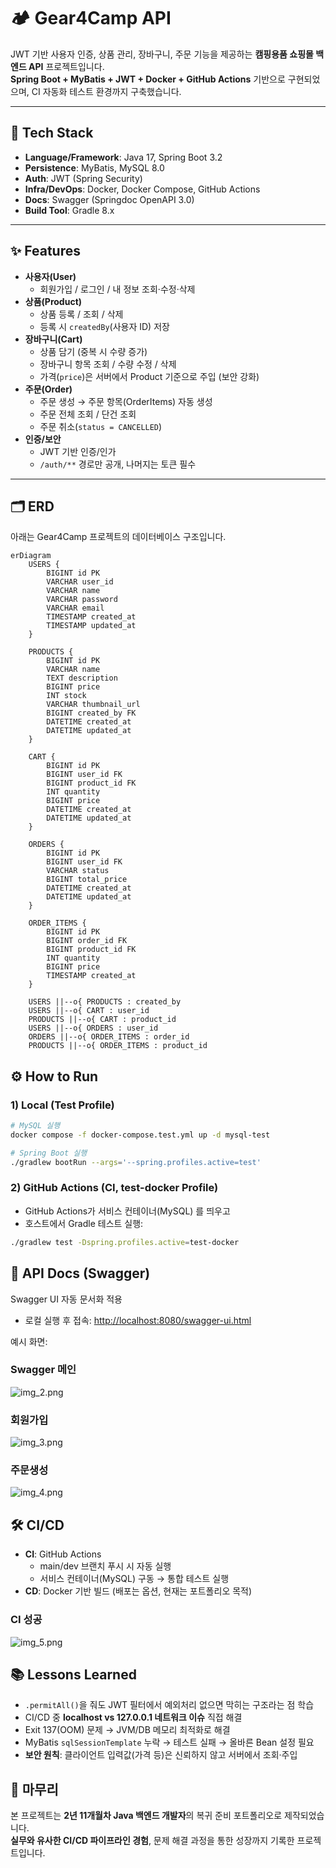 # 🏕️ Gear4Camp API

JWT 기반 사용자 인증, 상품 관리, 장바구니, 주문 기능을 제공하는 **캠핑용품 쇼핑몰 백엔드 API** 프로젝트입니다.  
**Spring Boot + MyBatis + JWT + Docker + GitHub Actions** 기반으로 구현되었으며, CI 자동화 테스트 환경까지 구축했습니다.

---

## 🚀 Tech Stack

- **Language/Framework**: Java 17, Spring Boot 3.2
- **Persistence**: MyBatis, MySQL 8.0
- **Auth**: JWT (Spring Security)
- **Infra/DevOps**: Docker, Docker Compose, GitHub Actions
- **Docs**: Swagger (Springdoc OpenAPI 3.0)
- **Build Tool**: Gradle 8.x

---

## ✨ Features

- **사용자(User)**
    - 회원가입 / 로그인 / 내 정보 조회·수정·삭제
- **상품(Product)**
    - 상품 등록 / 조회 / 삭제
    - 등록 시 `createdBy`(사용자 ID) 저장
- **장바구니(Cart)**
    - 상품 담기 (중복 시 수량 증가)
    - 장바구니 항목 조회 / 수량 수정 / 삭제
    - 가격(`price`)은 서버에서 Product 기준으로 주입 (보안 강화)
- **주문(Order)**
    - 주문 생성 → 주문 항목(OrderItems) 자동 생성
    - 주문 전체 조회 / 단건 조회
    - 주문 취소(`status = CANCELLED`)
- **인증/보안**
    - JWT 기반 인증/인가
    - `/auth/**` 경로만 공개, 나머지는 토큰 필수

---

## 🗂 ERD

아래는 Gear4Camp 프로젝트의 데이터베이스 구조입니다.

```mermaid
erDiagram
    USERS {
        BIGINT id PK
        VARCHAR user_id
        VARCHAR name
        VARCHAR password
        VARCHAR email
        TIMESTAMP created_at
        TIMESTAMP updated_at
    }

    PRODUCTS {
        BIGINT id PK
        VARCHAR name
        TEXT description
        BIGINT price
        INT stock
        VARCHAR thumbnail_url
        BIGINT created_by FK
        DATETIME created_at
        DATETIME updated_at
    }

    CART {
        BIGINT id PK
        BIGINT user_id FK
        BIGINT product_id FK
        INT quantity
        BIGINT price
        DATETIME created_at
        DATETIME updated_at
    }

    ORDERS {
        BIGINT id PK
        BIGINT user_id FK
        VARCHAR status
        BIGINT total_price
        DATETIME created_at
        DATETIME updated_at
    }

    ORDER_ITEMS {
        BIGINT id PK
        BIGINT order_id FK
        BIGINT product_id FK
        INT quantity
        BIGINT price
        TIMESTAMP created_at
    }

    USERS ||--o{ PRODUCTS : created_by
    USERS ||--o{ CART : user_id
    PRODUCTS ||--o{ CART : product_id
    USERS ||--o{ ORDERS : user_id
    ORDERS ||--o{ ORDER_ITEMS : order_id
    PRODUCTS ||--o{ ORDER_ITEMS : product_id
```
## ⚙️ How to Run

### 1) Local (Test Profile)
```bash
# MySQL 실행
docker compose -f docker-compose.test.yml up -d mysql-test

# Spring Boot 실행
./gradlew bootRun --args='--spring.profiles.active=test'
```

### 2) GitHub Actions (CI, test-docker Profile)
- GitHub Actions가 서비스 컨테이너(MySQL) 를 띄우고
- 호스트에서 Gradle 테스트 실행:
```bash
./gradlew test -Dspring.profiles.active=test-docker
```

## 📑 API Docs (Swagger)

Swagger UI 자동 문서화 적용
- 로컬 실행 후 접속: [http://localhost:8080/swagger-ui.html](http://localhost:8080/swagger-ui.html)

예시 화면:

### Swagger 메인
![img_2.png](img_2.png)

### 회원가입
![img_3.png](img_3.png)

### 주문생성
![img_4.png](img_4.png)

## 🛠 CI/CD

- **CI**: GitHub Actions
    - main/dev 브랜치 푸시 시 자동 실행
    - 서비스 컨테이너(MySQL) 구동 → 통합 테스트 실행
- **CD**: Docker 기반 빌드 (배포는 옵션, 현재는 포트폴리오 목적)

### CI 성공
![img_5.png](img_5.png)

## 📚 Lessons Learned

- `.permitAll()`을 줘도 JWT 필터에서 예외처리 없으면 막히는 구조라는 점 학습
- CI/CD 중 **localhost vs 127.0.0.1 네트워크 이슈** 직접 해결
- Exit 137(OOM) 문제 → JVM/DB 메모리 최적화로 해결
- MyBatis `sqlSessionTemplate` 누락 → 테스트 실패 → 올바른 Bean 설정 필요
- **보안 원칙**: 클라이언트 입력값(가격 등)은 신뢰하지 않고 서버에서 조회·주입

## 🏁 마무리

본 프로젝트는 **2년 11개월차 Java 백엔드 개발자**의 복귀 준비 포트폴리오로 제작되었습니다.  
**실무와 유사한 CI/CD 파이프라인 경험**, 문제 해결 과정을 통한 성장까지 기록한 프로젝트입니다.  